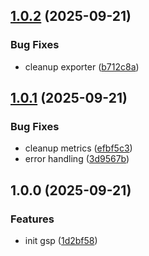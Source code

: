 ## [1.0.2](https://github.com/yggdrion/gsp/compare/v1.0.1...v1.0.2) (2025-09-21)

### Bug Fixes

* cleanup exporter ([b712c8a](https://github.com/yggdrion/gsp/commit/b712c8acd88f07c8aebff096bc5e85a24f0c4319))

## [1.0.1](https://github.com/yggdrion/gsp/compare/v1.0.0...v1.0.1) (2025-09-21)

### Bug Fixes

* cleanup metrics ([efbf5c3](https://github.com/yggdrion/gsp/commit/efbf5c3e8622135b134fb9f2ea154fda7d771a1b))
* error handling ([3d9567b](https://github.com/yggdrion/gsp/commit/3d9567b91c29e8a9103988dc6149f8988c0d26b1))

## 1.0.0 (2025-09-21)

### Features

* init gsp ([1d2bf58](https://github.com/yggdrion/gsp/commit/1d2bf5807dee3e51de99b044650afa21853fab9d))
